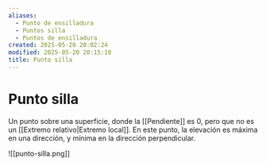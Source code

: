 ```yaml
---
aliases:
  - Punto de ensilladura
  - Puntos silla
  - Puntos de ensilladura
created: 2025-05-20 20:02:24
modified: 2025-05-20 20:15:18
title: Punto silla
---
```


# Punto silla

Un punto sobre una superficie, donde la [[Pendiente]] es $0$, pero que no es un [[Extremo relativo|Extremo local]]. En este punto, la elevación es máxima en una dirección, y mínima en la dirección perpendicular.

![[punto-silla.png]]

